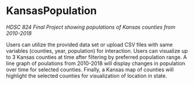 # KansasPopulation
*HDSC 824 Final Project showing populations of Kansas counties from 2010-2018*

Users can utilize the provided data set or upload CSV files with same variables (counties, year, population) for interaction.
Users can visualize up to 3 Kansas counties at time after filtering by preferred population range.
A line graph of poulations from 2010-2018 will display changes in population over time for selected counties.
Finally, a Kansas map of counties will highlight the selected counties for visualization of location in state.
